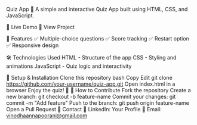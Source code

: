 Quiz App 🎯
A simple and interactive Quiz App built using HTML, CSS, and JavaScript.

🚀 Live Demo
🔗 View Project 

📌 Features
✅ Multiple-choice questions
✅ Score tracking
✅ Restart option
✅ Responsive design

🛠 Technologies Used
HTML - Structure of the app
CSS - Styling and animations
JavaScript - Quiz logic and interactivity


🔧 Setup & Installation
Clone this repository
bash
Copy
Edit
git clone https://github.com/your-username/quiz-app.git
Open index.html in a browser
Enjoy the quiz! 🎉
🎯 How to Contribute
Fork the repository
Create a new branch: git checkout -b feature-name
Commit your changes: git commit -m "Add feature"
Push to the branch: git push origin feature-name
Open a Pull Request
📩 Contact
🔗 LinkedIn: Your Profile
📧 Email: vinodhaannapoorani@gmail.com

